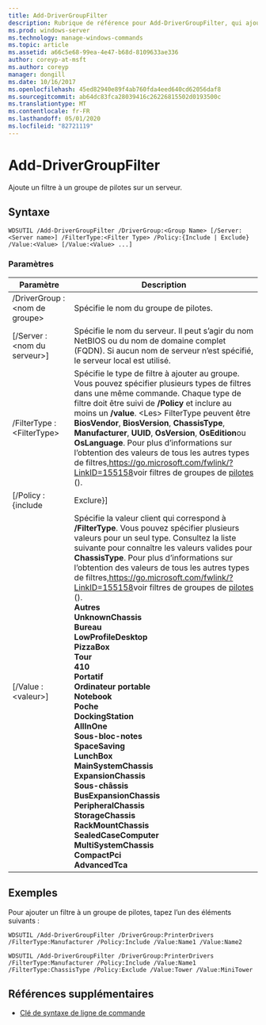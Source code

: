 ```yaml
---
title: Add-DriverGroupFilter
description: Rubrique de référence pour Add-DriverGroupFilter, qui ajoute un filtre à un groupe de pilotes sur un serveur.
ms.prod: windows-server
ms.technology: manage-windows-commands
ms.topic: article
ms.assetid: a66c5e68-99ea-4e47-b68d-8109633ae336
author: coreyp-at-msft
ms.author: coreyp
manager: dongill
ms.date: 10/16/2017
ms.openlocfilehash: 45ed82940e89f4ab760fda4eed640cd62056daf8
ms.sourcegitcommit: ab64dc83fca28039416c26226815502d0193500c
ms.translationtype: MT
ms.contentlocale: fr-FR
ms.lasthandoff: 05/01/2020
ms.locfileid: "82721119"
---
```

# <a name="add-drivergroupfilter"></a>Add-DriverGroupFilter

Ajoute un filtre à un groupe de pilotes sur un serveur.

## <a name="syntax"></a>Syntaxe

```
WDSUTIL /Add-DriverGroupFilter /DriverGroup:<Group Name> [/Server:<Server name>] /FilterType:<Filter Type> /Policy:{Include | Exclude} /Value:<Value> [/Value:<Value> ...]
```

### <a name="parameters"></a>Paramètres

|         Paramètre          |                                                                                                                                                                                                                                                                                                                                                                                                                                                                            Description                                                                                                                                                                                                                                                                                                                                                                                                                                                                            |
|----------------------------|-------------------------------------------------------------------------------------------------------------------------------------------------------------------------------------------------------------------------------------------------------------------------------------------------------------------------------------------------------------------------------------------------------------------------------------------------------------------------------------------------------------------------------------------------------------------------------------------------------------------------------------------------------------------------------------------------------------------------------------------------------------------------------------------------------------------------------------------------------------------------------------------------------------------------------------------------------------------|
| /DriverGroup :\<nom de groupe> |                                                                                                                                                                                                                                                                                                                                                                                                                                                              Spécifie le nom du groupe de pilotes.                                                                                                                                                                                                                                                                                                                                                                                                                                                              |
|  [/Server :\<nom du serveur>]  |                                                                                                                                                                                                                                                                                                                                                                                                               Spécifie le nom du serveur. Il peut s’agir du nom NetBIOS ou du nom de domaine complet (FQDN). Si aucun nom de serveur n’est spécifié, le serveur local est utilisé.                                                                                                                                                                                                                                                                                                                                                                                                               |
| /FilterType :\<FilterType>  |                                                                                                                                                                                                   Spécifie le type de filtre à ajouter au groupe. Vous pouvez spécifier plusieurs types de filtres dans une même commande. Chaque type de filtre doit être suivi de **/Policy** et inclure au moins un **/value**. \<Les> FilterType peuvent être **BiosVendor**, **BiosVersion**, **ChassisType**, **Manufacturer**, **UUID**, **OsVersion**, **OsEdition**ou **OsLanguage**. Pour plus d’informations sur l’obtention des valeurs de tous les autres types de filtres,<https://go.microsoft.com/fwlink/?LinkID=155158>voir filtres de groupes de [pilotes](https://go.microsoft.com/fwlink/?LinkID=155158) ().                                                                                                                                                                                                    |
|     [/Policy : {include      |                                                                                                                                                                                                                                                                                                                                                                                                                                                                             Exclure}]                                                                                                                                                                                                                                                                                                                                                                                                                                                                             |
|     [/Value :\<valeur>]      | Spécifie la valeur client qui correspond à **/FilterType**. Vous pouvez spécifier plusieurs valeurs pour un seul type. Consultez la liste suivante pour connaître les valeurs valides pour **ChassisType**. Pour plus d’informations sur l’obtention des valeurs de tous les autres types de filtres,<https://go.microsoft.com/fwlink/?LinkID=155158>voir filtres de groupes de [pilotes](https://go.microsoft.com/fwlink/?LinkID=155158) ().</br>**Autres**</br>**UnknownChassis**</br>**Bureau**</br>**LowProfileDesktop**</br>**PizzaBox**</br>**Tour**</br>**410**</br>**Portatif**</br>**Ordinateur portable**</br>**Notebook**</br>**Poche**</br>**DockingStation**</br>**AllInOne**</br>**Sous-bloc-notes**</br>**SpaceSaving**</br>**LunchBox**</br>**MainSystemChassis**</br>**ExpansionChassis**</br>**Sous-châssis**</br>**BusExpansionChassis**</br>**PeripheralChassis**</br>**StorageChassis**</br>**RackMountChassis**</br>**SealedCaseComputer**</br>**MultiSystemChassis**</br>**CompactPci**</br>**AdvancedTca** |

## <a name="examples"></a>Exemples

Pour ajouter un filtre à un groupe de pilotes, tapez l’un des éléments suivants :
```
WDSUTIL /Add-DriverGroupFilter /DriverGroup:PrinterDrivers /FilterType:Manufacturer /Policy:Include /Value:Name1 /Value:Name2
```
```
WDSUTIL /Add-DriverGroupFilter /DriverGroup:PrinterDrivers /FilterType:Manufacturer /Policy:Include /Value:Name1 /FilterType:ChassisType /Policy:Exclude /Value:Tower /Value:MiniTower
```

## <a name="additional-references"></a>Références supplémentaires

- [Clé de syntaxe de ligne de commande](command-line-syntax-key.md)

